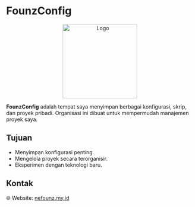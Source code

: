 # FounzConfig

<p align="center">
  <img src="https://avatars.githubusercontent.com/u/189196506?s=400&u=ed0a52afcf9612b1f9631d62a1c708e78d4721c1&v=4" alt="Logo" width="200">
</p>

**FounzConfig** adalah tempat saya menyimpan berbagai konfigurasi, skrip, dan proyek pribadi. Organisasi ini dibuat untuk mempermudah manajemen proyek saya.

## Tujuan

- Menyimpan konfigurasi penting.
- Mengelola proyek secara terorganisir.
- Eksperimen dengan teknologi baru.

## Kontak

🌐 Website: [nefounz.my.id](#)
